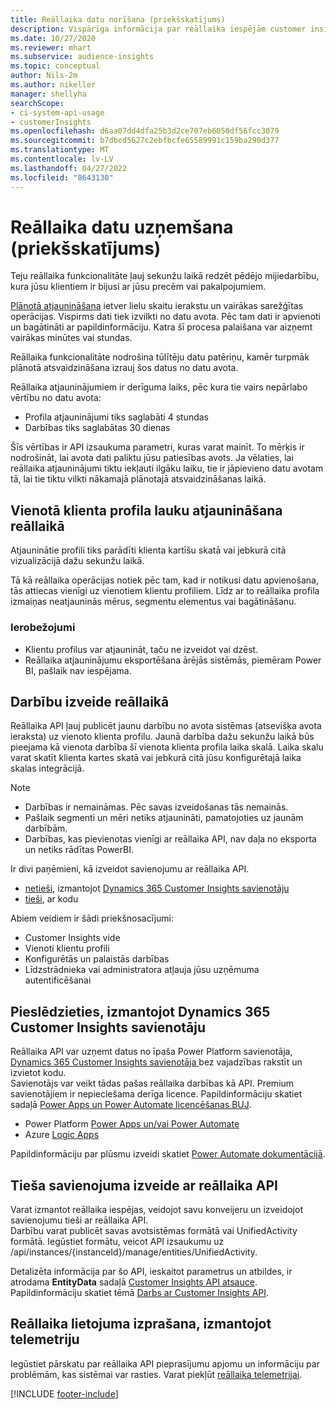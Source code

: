 ```yaml
---
title: Reāllaika datu norīšana (priekšskatījums)
description: Vispārīga informācija par reāllaika iespējām customer insights.
ms.date: 10/27/2020
ms.reviewer: mhart
ms.subservice: audience-insights
ms.topic: conceptual
author: Nils-2m
ms.author: nikeller
manager: shellyha
searchScope:
- ci-system-api-usage
- customerInsights
ms.openlocfilehash: d6aa07dd4dfa25b3d2ce707eb6050df56fcc3079
ms.sourcegitcommit: b7dbcd5627c2ebfbcfe65589991c159ba290d377
ms.translationtype: MT
ms.contentlocale: lv-LV
ms.lasthandoff: 04/27/2022
ms.locfileid: "8643130"
---
```

# <a name="real-time-data-ingestion-preview"></a>Reāllaika datu uzņemšana (priekšskatījums)

Teju reāllaika funkcionalitāte ļauj sekunžu laikā redzēt pēdējo mijiedarbību, kura jūsu klientiem ir bijusi ar jūsu precēm vai pakalpojumiem.

[Plānotā atjaunināšana](system.md#schedule-tab) ietver lielu skaitu ierakstu un vairākas sarežģītas operācijas. Vispirms dati tiek izvilkti no datu avota. Pēc tam dati ir apvienoti un bagātināti ar papildinformāciju. Katra šī procesa palaišana var aizņemt vairākas minūtes vai stundas.

Reāllaika funkcionalitāte nodrošina tūlītēju datu patēriņu, kamēr turpmāk plānotā atsvaidzināšana izrauj šos datus no datu avota.

Reāllaika atjauninājumiem ir derīguma laiks, pēc kura tie vairs nepārlabo vērtību no datu avota:

- Profila atjauninājumi tiks saglabāti 4 stundas
- Darbības tiks saglabātas 30 dienas

Šīs vērtības ir API izsaukuma parametri, kuras varat mainīt. To mērķis ir nodrošināt, lai avota dati paliktu jūsu patiesības avots. Ja vēlaties, lai reāllaika atjauninājumi tiktu iekļauti ilgāku laiku, tie ir jāpievieno datu avotam tā, lai tie tiktu vilkti nākamajā plānotajā atsvaidzināšanas laikā.

## <a name="real-time-update-of-the-unified-customer-profile-fields"></a>Vienotā klienta profila lauku atjaunināšana reāllaikā

Atjauninātie profili tiks parādīti klienta kartīšu skatā vai jebkurā citā vizualizācijā dažu sekunžu laikā.

Tā kā reāllaika operācijas notiek pēc tam, kad ir notikusi datu apvienošana, tās attiecas vienīgi uz vienotiem klientu profiliem. Līdz ar to reāllaika profila izmaiņas neatjauninās mērus, segmentu elementus vai bagātināšanu.

### <a name="limitations"></a>Ierobežojumi

- Klientu profilus var atjaunināt, taču ne izveidot vai dzēst.
- Reāllaika atjauninājumu eksportēšana ārējās sistēmās, piemēram Power BI, pašlaik nav iespējama.

## <a name="real-time-creation-of-activities"></a>Darbību izveide reāllaikā

Reāllaika API ļauj publicēt jaunu darbību no avota sistēmas (atsevišķa avota ieraksta) uz vienoto klienta profilu. Jaunā darbība dažu sekunžu laikā būs pieejama kā vienota darbība šī vienota klienta profila laika skalā. Laika skalu varat skatīt klienta kartes skatā vai jebkurā citā jūsu konfigurētajā laika skalas integrācijā.

> [!NOTE]
>
> - Darbības ir nemaināmas. Pēc savas izveidošanas tās nemainās.
> - Pašlaik segmenti un mēri netiks atjaunināti, pamatojoties uz jaunām darbībām.
> - Darbības, kas pievienotas vienīgi ar reāllaika API, nav daļa no eksporta un netiks rādītas PowerBI.

Ir divi paņēmieni, kā izveidot savienojumu ar reāllaika API.

- [netieši](#connect-via-the-dynamics-365-customer-insights-connector), izmantojot [Dynamics 365 Customer Insights savienotāju](/connectors/customerinsights/)
- [tieši](#connect-directly-to-the-real-time-api), ar kodu

Abiem veidiem ir šādi priekšnosacījumi:

- Customer Insights vide
- Vienoti klientu profili
- Konfigurētās un palaistās darbības
- Līdzstrādnieka vai administratora atļauja jūsu uzņēmuma autentificēšanai

## <a name="connect-via-the-dynamics-365-customer-insights-connector"></a>Pieslēdzieties, izmantojot Dynamics 365 Customer Insights savienotāju

Reāllaika API var uzņemt datus no īpaša Power Platform savienotāja, [Dynamics 365 Customer Insights savienotāja ](/connectors/customerinsights/) bez vajadzības rakstīt un izvietot kodu.    
Savienotājs var veikt tādas pašas reāllaika darbības kā API. Premium savienotājiem ir nepieciešama derīga licence. Papildinformāciju skatiet sadaļā [Power Apps un Power Automate licencēšanas BUJ](/power-platform/admin/powerapps-flow-licensing-faq).

- Power Platform [Power Apps un/vai Power Automate](/connectors/)
- Azure [Logic Apps](/azure/connectors/apis-list)

Papildinformāciju par plūsmu izveidi skatiet [Power Automate dokumentācijā](/power-automate/).

## <a name="connect-directly-to-the-real-time-api"></a>Tieša savienojuma izveide ar reāllaika API

Varat izmantot reāllaika iespējas, veidojot savu konveijeru un izveidojot savienojumu tieši ar reāllaika API.    
Darbību varat publicēt savas avotsistēmas formātā vai UnifiedActivity formātā. Iegūstiet formātu, veicot API izsaukumu uz /api/instances/{instanceId}/manage/entities/UnifiedActivity.

Detalizēta informācija par šo API, ieskaitot parametrus un atbildes, ir atrodama **EntityData** sadaļā [Customer Insights API atsauce](https://developer.ci.ai.dynamics.com/api-details#api=CustomerInsights). Papildinformāciju skatiet tēmā [Darbs ar Customer Insights API](apis.md).

## <a name="understand-your-real-time-usage-with-telemetry"></a>Reāllaika lietojuma izprašana, izmantojot telemetriju

Iegūstiet pārskatu par reāllaika API pieprasījumu apjomu un informāciju par problēmām, kas sistēmai var rasties. Varat piekļūt [reāllaika telemetrijai](system.md#api-usage-tab). 


[!INCLUDE [footer-include](includes/footer-banner.md)]
